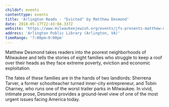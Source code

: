 ```yaml
---
childof: events
contenttype: events
title: 'Arlington Reads - "Evicted" by Matthew Desmond'
date: 2018-05-17T22:43:04.337Z
website: 'https://www.milwaukeejewish.org/events/jfs-presents-matthew-desmond-home-and-hope-a-community-call-to-action/'
address: 'Arlington Public Library (Arlington, VA)'
timeRange: '7:00pm—9:00pm'
---
```

Matthew Desmond takes readers into the poorest neighborhoods of Milwaukee and tells the stories of eight families who struggle to keep a roof over their heads as they face extreme poverty, eviction and economic exploitation.

The fates of these families are in the hands of two landlords: Sherrena Tarver, a former schoolteacher turned inner-city entrepreneur, and Tobin Charney, who runs one of the worst trailer parks in Milwaukee. In vivid, intimate prose, Desmond provides a ground-level view of one of the most urgent issues facing America today.